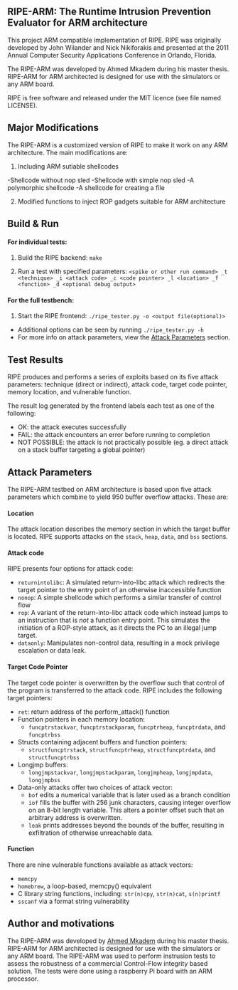## RIPE-ARM: The Runtime Intrusion Prevention Evaluator for ARM architecture

This project ARM compatible implementation of RIPE.
RIPE was originally developed by John Wilander and Nick Nikiforakis and presented
at the 2011 Annual Computer Security Applications Conference in Orlando, Florida.

The RIPE-ARM was developed by Ahmed Mkadem during his master thesis.
RIPE-ARM for ARM architected is designed for use with the simulators or any ARM board.

RIPE is free software and released under the MIT licence (see file named LICENSE).

## Major Modifications

The RIPE-ARM is a customized version of RIPE to make it work on any ARM architecture.
The main modifications are:

1. Including ARM sutiable shellcodes

-Shellcode without nop sled
-Shellcode with simple nop sled
-A polymorphic shellcode
-A shellcode for creating a file

2. Modified functions to inject ROP gadgets suitable for ARM architecture

## Build & Run

#### For individual tests:

1. Build the RIPE backend: `make`

2. Run a test with specified parameters: `<spike or other run command> _t <technique> _i <attack code> _c <code pointer> _l <location> _f <function> _d <optional debug output>`

#### For the full testbench:

1. Start the RIPE frontend: `./ripe_tester.py -o <output file(optional)>`

- Additional options can be seen by running `./ripe_tester.py -h`
- For more info on attack parameters, view the [Attack Parameters](#attack-parameters) section.

## Test Results

RIPE produces and performs a series of exploits based on its five attack parameters: technique (direct or indirect), attack code, target code pointer, memory location, and vulnerable function.

The result log generated by the frontend labels each test as one of the following:
  - OK: the attack executes successfully
  - FAIL: the attack encounters an error before running to completion
  - NOT POSSIBLE: the attack is not practically possible (eg. a direct attack on a stack buffer targeting a global pointer)
  
## Attack Parameters

The RIPE-ARM testbed on ARM architecture is based upon five attack parameters which combine to yield 950 buffer overflow attacks. These are:

#### Location

The attack location describes the memory section in which the target buffer is located. RIPE supports attacks on the `stack`, `heap`, `data`, and `bss` sections.

#### Attack code

RIPE presents four options for attack code:
- `returnintolibc`: A simulated return-into-libc attack which redirects the target pointer to the entry point of an otherwise inaccessible function
- `nonop`: A simple shellcode which performs a similar transfer of control flow
- `rop`: A variant of the return-into-libc attack code which instead jumps to an instruction that is *not* a function entry point. This simulates the initiation of a ROP-style attack, as it directs the PC to an illegal jump target.
- `dataonly`: Manipulates non-control data, resulting in a mock privilege escalation or data leak.

#### Target Code Pointer

The target code pointer is overwritten by the overflow such that control of the program is transferred to the attack code. RIPE includes the following target pointers:

- `ret`: return address of the perform_attack() function
- Function pointers in each memory location:
  - `funcptrstackvar`, `funcptrstackparam`, `funcptrheap`, `funcptrdata`, and `funcptrbss`
- Structs containing adjacent buffers and function pointers:
  - `structfuncptrstack`, `structfuncptrheap`, `structfuncptrdata`, and `structfuncptrbss`
- Longjmp buffers:
  - `longjmpstackvar`, `longjmpstackparam`, `longjmpheap`, `longjmpdata`, `longjmpbss`
- Data-only attacks offer two choices of attack vector:
  - `bof` edits a numerical variable that is later used as a branch condition
  - `iof` fills the buffer with 256 junk characters, causing integer overflow on an 8-bit length variable. This alters a pointer offset such that an arbitrary address is overwritten.
  - `leak` prints addresses beyond the bounds of the buffer, resulting in exfiltration of otherwise unreachable data.

#### Function

There are nine vulnerable functions available as attack vectors:

- `memcpy`
- `homebrew`, a loop-based, memcpy() equivalent
- C library string functions, including: `str(n)cpy`, `str(n)cat`, `s(n)printf` 
- `sscanf` via a format string vulnerability

## Author and motivations

The RIPE-ARM was developed by [Ahmed Mkadem](linkedin.com/in/mkadema/) during his master thesis.
RIPE-ARM for ARM architected is designed for use with the simulators or any ARM board.
The RIPE-ARM was used to perform instrusion tests to assess the robustness of a commercial Control-Flow integrity based solution.
The tests were done using a raspberry Pi board with an ARM processor.
